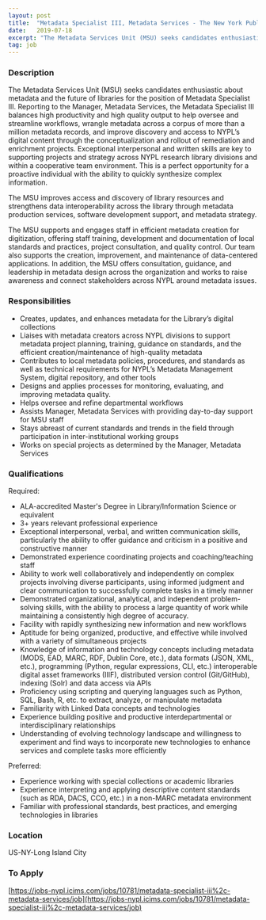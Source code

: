 ```yaml
---
layout: post
title:  "Metadata Specialist III, Metadata Services - The New York Public Library"
date:   2019-07-18
excerpt: "The Metadata Services Unit (MSU) seeks candidates enthusiastic about metadata and the future of libraries for the position of Metadata Specialist III. Reporting to the Manager, Metadata Services, the Metadata Specialist III balances high productivity and high quality output to help oversee and streamline workflows, wrangle metadata across a corpus..."
tag: job
---
```


### Description   

The Metadata Services Unit (MSU) seeks candidates enthusiastic about metadata and the future of libraries for the position of Metadata Specialist III. Reporting to the Manager, Metadata Services, the Metadata Specialist III balances high productivity and high quality output to help oversee and streamline workflows, wrangle metadata across a corpus of more than a million metadata records, and improve discovery and access to NYPL’s digital content through the conceptualization and rollout of remediation and enrichment projects. Exceptional interpersonal and written skills are key to supporting projects and strategy across NYPL research library divisions and within a cooperative team environment. This is a perfect opportunity for a proactive individual with the ability to quickly synthesize complex information.

The MSU improves access and discovery of library resources and strengthens data interoperability across the library through metadata production services, software development support, and metadata strategy. 

The MSU supports and engages staff in efficient metadata creation for digitization, offering staff training, development and documentation of local standards and practices, project consultation, and quality control. Our team also supports the creation, improvement, and maintenance of data-centered applications. In addition, the MSU offers consultation, guidance, and leadership in metadata design across the organization and works to raise awareness and connect stakeholders across NYPL around metadata issues.


### Responsibilities   

 - Creates, updates, and enhances metadata for the Library’s digital collections
 - Liaises with metadata creators across NYPL divisions to support metadata project planning, training, guidance on standards, and the efficient creation/maintenance of high-quality metadata
 - Contributes to local metadata policies, procedures, and standards as well as technical requirements for NYPL’s Metadata Management System, digital repository, and other tools
 - Designs and applies processes for monitoring, evaluating, and improving metadata quality.
 - Helps oversee and refine departmental workflows
 - Assists Manager, Metadata Services with providing day-to-day support for MSU staff
 - Stays abreast of current standards and trends in the field through participation in inter-institutional working groups
 - Works on special projects as determined by the Manager, Metadata Services


### Qualifications   

 Required: 
- ALA-accredited Master's Degree in Library/Information Science or equivalent 
 - 3+ years relevant professional experience
 - Exceptional interpersonal, verbal, and written communication skills, particularly the ability to offer guidance and criticism in a positive and constructive manner
 - Demonstrated experience coordinating projects and coaching/teaching staff
 - Ability to work well collaboratively and independently on complex projects involving diverse participants, using informed judgment and clear communication to successfully complete tasks in a timely manner
 - Demonstrated organizational, analytical, and independent problem-solving skills, with the ability to process a large quantity of work while maintaining a consistently high degree of accuracy.
 - Facility with rapidly synthesizing new information and new workflows
 - Aptitude for being organized, productive, and effective while involved with a variety of simultaneous projects
 - Knowledge of information and technology concepts including metadata (MODS, EAD, MARC, RDF, Dublin Core, etc.), data formats (JSON, XML, etc.), programming (Python, regular expressions, CLI, etc.) interoperable digital asset frameworks (IIIF), distributed version control (Git/GitHub), indexing (Solr) and data access via APIs
 - Proficiency using scripting and querying languages such as Python, SQL, Bash, R, etc. to extract, analyze, or manipulate metadata
 - Familiarity with Linked Data concepts and technologies
 - Experience building positive and productive interdepartmental or interdisciplinary relationships
 - Understanding of evolving technology landscape and willingness to experiment and find ways to incorporate new technologies to enhance services and complete tasks more efficiently

Preferred: 
 - Experience working with special collections or academic libraries
 - Experience interpreting and applying descriptive content standards (such as RDA, DACS, CCO, etc.) in a non-MARC metadata environment
 - Familiar with professional standards, best practices, and emerging technologies in libraries




### Location   

US-NY-Long Island City




### To Apply   

[https://jobs-nypl.icims.com/jobs/10781/metadata-specialist-iii%2c-metadata-services/job](https://jobs-nypl.icims.com/jobs/10781/metadata-specialist-iii%2c-metadata-services/job)





